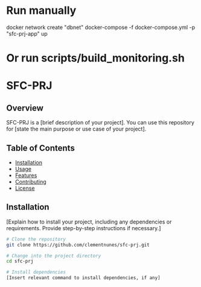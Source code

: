 # Run manually

docker network create "dbnet"
docker-compose -f docker-compose.yml -p "sfc-prj-app" up

# Or run scripts/build_monitoring.sh

# SFC-PRJ

## Overview

SFC-PRJ is a [brief description of your project]. You can use this repository for [state the main purpose or use case of your project].

## Table of Contents

- [Installation](#installation)
- [Usage](#usage)
- [Features](#features)
- [Contributing](#contributing)
- [License](#license)

## Installation

[Explain how to install your project, including any dependencies or requirements. Provide step-by-step instructions if necessary.]

```bash
# Clone the repository
git clone https://github.com/clementnunes/sfc-prj.git

# Change into the project directory
cd sfc-prj

# Install dependencies
[Insert relevant command to install dependencies, if any]
